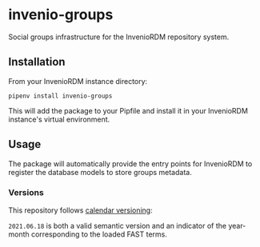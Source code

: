 # invenio-groups

Social groups infrastructure for the InvenioRDM repository system.

## Installation

From your InvenioRDM instance directory:

    pipenv install invenio-groups

This will add the package to your Pipfile and install it in your InvenioRDM instance's virtual environment.

## Usage

The package will automatically provide the entry points for InvenioRDM to register the database models to store groups metadata.

### Versions

This repository follows [calendar versioning](https://calver.org/):

`2021.06.18` is both a valid semantic version and an indicator of the year-month corresponding to the loaded FAST terms.
